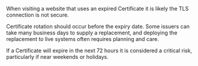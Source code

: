 When visiting a website that uses an expired Certificate it is likely the TLS connection is not secure.

Certificate rotation should occur before the expiry date. Some issuers can take many business days to supply a replacement, and deploying the replacement to live systems often requires planning and care.

If a Certificate will expire in the next 72 hours it is considered a critical risk, particularly if near weekends or holidays.
